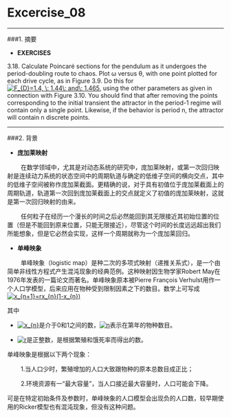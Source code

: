 ﻿# Excercise_08


---
###1. 摘要
* **EXERCISES**

3.18. Calculate Poincaré sections for the pendulum as it undergoes the period-doubling route to chaos. Plot ω versus θ, with one point plotted for each drive cycle, as in Figure 3.9. Do this for <a href="http://www.codecogs.com/eqnedit.php?latex=F_{D}=1.4,&space;\:&space;1.44\:&space;and\:&space;1.465" target="_blank"><img src="http://latex.codecogs.com/gif.latex?F_{D}=1.4,&space;\:&space;1.44\:&space;and\:&space;1.465" title="F_{D}=1.4, \: 1.44\: and\: 1.465" /></a>, using the other parameters as given in connection with Figure 3.10. You should find that after removing the points corresponding to the initial transient the attractor in the period-1 regime will contain only a single point. Likewise, if the behavior is period n, the attractor will contain n discrete points.


---
###2. 背景
* **庞加莱映射**

&nbsp;&nbsp;&nbsp;&nbsp;&nbsp;&nbsp;&nbsp;&nbsp;在数学领域中，尤其是对动态系统的研究中，庞加莱映射，或第一次回归映射是连续动力系统的状态空间中的周期轨道与确定的低维子空间的横向交点，其中的低维子空间被称作庞加莱截面。更精确的说，对于具有初值位于庞加莱截面上的周期轨道，轨道第一次回到庞加莱截面上的交点就定义了初值的庞加莱映射，这就是第一次回归映射的由来。

&nbsp;&nbsp;&nbsp;&nbsp;&nbsp;&nbsp;&nbsp;&nbsp;任何粒子在经历一个漫长的时间之后必然能回到其无限接近其初始位置的位置（但是不能回到原来位置，只能无限接近），尽管这个时间的长度远远超出我们所能想象，但是它必然会实现，这样一个周期就称为一个庞加莱回归。

* **单峰映象**

&nbsp;&nbsp;&nbsp;&nbsp;&nbsp;&nbsp;&nbsp;&nbsp;单峰映象（logistic map）是种二次的多项式映射（递推关系式），是一个由简单非线性方程式产生混沌现象的经典范例。这种映射因生物学家Robert May在1976年发表的一篇论文而著名。单峰映象原本被Pierre François Verhulst用作一个人口学模型，后来应用在物种受到限制因素之下的数目。数学上可写成<a href="http://www.codecogs.com/eqnedit.php?latex=x_{n&plus;1}=rx_{n}(1-x_{n})" target="_blank"><img src="http://latex.codecogs.com/gif.latex?x_{n&plus;1}=rx_{n}(1-x_{n})" title="x_{n+1}=rx_{n}(1-x_{n})" /></a>

其中

* <a href="http://www.codecogs.com/eqnedit.php?latex=x_{n}" target="_blank"><img src="http://latex.codecogs.com/gif.latex?x_{n}" title="x_{n}" /></a>是介于0和1之间的数，<a href="http://www.codecogs.com/eqnedit.php?latex=n" target="_blank"><img src="http://latex.codecogs.com/gif.latex?n" title="n" /></a>表示在第年的物种数目。

* <a href="http://www.codecogs.com/eqnedit.php?latex=r" target="_blank"><img src="http://latex.codecogs.com/gif.latex?r" title="r" /></a>是正整数，是根据繁殖和饿死率而得出的数。

单峰映象是根据以下两个现象：

&nbsp;&nbsp;&nbsp;&nbsp;&nbsp;&nbsp;&nbsp;&nbsp;1.当人口少时，繁殖增加的人口大致跟物种的原本总数目成正比；

&nbsp;&nbsp;&nbsp;&nbsp;&nbsp;&nbsp;&nbsp;&nbsp;2.环境资源有一“最大容量”，当人口接近最大容量时，人口可能会下降。

可是在特定初始条件及参数时，单峰映象的人口模型会出现负的人口数，较早期使用的Ricker模型也有混沌现象，但没有这种问题。
